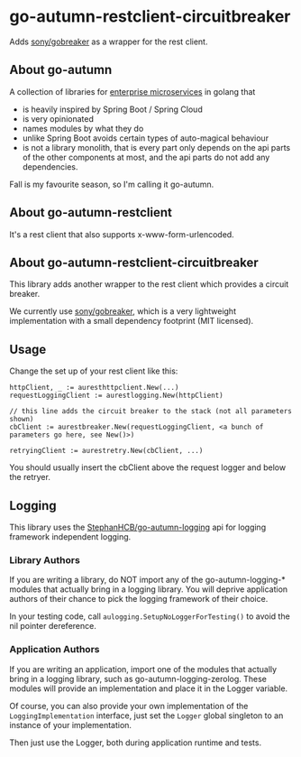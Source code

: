 # go-autumn-restclient-circuitbreaker

Adds [sony/gobreaker](https://github.com/sony/gobreaker) as a wrapper for the rest client. 

## About go-autumn

A collection of libraries for [enterprise microservices](https://github.com/StephanHCB/go-mailer-service/blob/master/README.md) in golang that
- is heavily inspired by Spring Boot / Spring Cloud
- is very opinionated
- names modules by what they do
- unlike Spring Boot avoids certain types of auto-magical behaviour
- is not a library monolith, that is every part only depends on the api parts of the other components
  at most, and the api parts do not add any dependencies.  

Fall is my favourite season, so I'm calling it go-autumn.

## About go-autumn-restclient

It's a rest client that also supports x-www-form-urlencoded.

## About go-autumn-restclient-circuitbreaker

This library adds another wrapper to the rest client which provides a circuit breaker.

We currently use [sony/gobreaker](https://github.com/sony/gobreaker), which is a very lightweight
implementation with a small dependency footprint (MIT licensed).

## Usage

Change the set up of your rest client like this:

```
httpClient, _ := auresthttpclient.New(...)
requestLoggingClient := aurestlogging.New(httpClient)

// this line adds the circuit breaker to the stack (not all parameters shown)
cbClient := aurestbreaker.New(requestLoggingClient, <a bunch of parameters go here, see New()>)

retryingClient := aurestretry.New(cbClient, ...)
```

You should usually insert the cbClient above the request logger and below the retryer.

## Logging

This library uses the [StephanHCB/go-autumn-logging](https://github.com/StephanHCB/go-autumn-logging) api for
logging framework independent logging.

### Library Authors

If you are writing a library, do NOT import any of the go-autumn-logging-* modules that actually bring in a logging library.
You will deprive application authors of their chance to pick the logging framework of their choice.

In your testing code, call `aulogging.SetupNoLoggerForTesting()` to avoid the nil pointer dereference.

### Application Authors

If you are writing an application, import one of the modules that actually bring in a logging library,
such as go-autumn-logging-zerolog. These modules will provide an implementation and place it in the Logger variable.

Of course, you can also provide your own implementation of the `LoggingImplementation` interface, just
set the `Logger` global singleton to an instance of your implementation.

Then just use the Logger, both during application runtime and tests.
